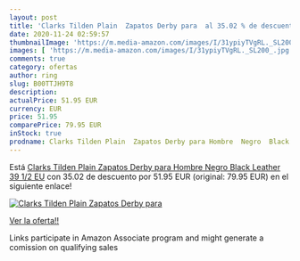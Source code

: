 ```yaml
---
layout: post
title: 'Clarks Tilden Plain  Zapatos Derby para  al 35.02 % de descuento'
date: 2020-11-24 02:59:57
thumbnailImage: 'https://m.media-amazon.com/images/I/31ypiyTVgRL._SL200_.jpg'
images: [ 'https://m.media-amazon.com/images/I/31ypiyTVgRL._SL200_.jpg' ]
comments: true
category: ofertas
author: ring
slug: B00TTJH9T8
description:
actualPrice: 51.95 EUR
currency: EUR
price: 51.95
comparePrice: 79.95 EUR
inStock: true
prodname: Clarks Tilden Plain  Zapatos Derby para Hombre  Negro  Black Leather   39 1/2 EU
---
```


Está [Clarks Tilden Plain  Zapatos Derby para Hombre  Negro  Black Leather   39 1/2 EU](https://www.amazon.es/dp/B00TTJH9T8/?tag=tolees-21) con 35.02 de descuento por 51.95 EUR (original: 79.95 EUR) en el siguiente enlace!

[![Clarks Tilden Plain  Zapatos Derby para ](https://m.media-amazon.com/images/I/31ypiyTVgRL._SL200_.jpg)](https://www.amazon.es/dp/B00TTJH9T8/?tag=tolees-21)

[Ver la oferta!!](https://www.amazon.es/dp/B00TTJH9T8/?tag=tolees-21)

Links participate in Amazon Associate program and might generate a comission on qualifying sales


